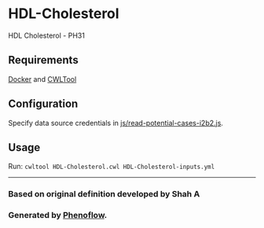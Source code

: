 # HDL-Cholesterol

HDL Cholesterol - PH31

## Requirements

[Docker](https://docs.docker.com/install/) and [CWLTool](https://github.com/common-workflow-language/cwltool#install)

## Configuration

Specify data source credentials in [js/read-potential-cases-i2b2.js](js/read-potential-cases-i2b2.js).

## Usage

Run: `cwltool HDL-Cholesterol.cwl HDL-Cholesterol-inputs.yml`

***

### Based on original definition developed by Shah A
### Generated by [Phenoflow](https://kclhi.org/phenoflow).
